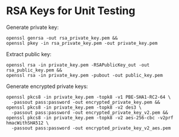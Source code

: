 # RSA Keys for Unit Testing

Generate private key:

    openssl genrsa -out rsa_private_key.pem &&
    openssl pkey -in rsa_private_key.pem -out private_key.pem

Extract public key:

    openssl rsa -in private_key.pem -RSAPublicKey_out -out rsa_public_key.pem &&
    openssl rsa -in private_key.pem -pubout -out public_key.pem

Generate encrypted private keys:

    openssl pkcs8 -in private_key.pem -topk8 -v1 PBE-SHA1-RC2-64 \
      -passout pass:password -out encrypted_private_key.pem &&
    openssl pkcs8 -in private_key.pem -topk8 -v2 des3 \
      -passout pass:password -out encrypted_private_key_v2.pem &&
    openssl pkcs8 -in private_key.pem -topk8 -v2 aes-256-cbc -v2prf hmacWithSHA512 \
      -passout pass:password -out encrypted_private_key_v2_aes.pem
